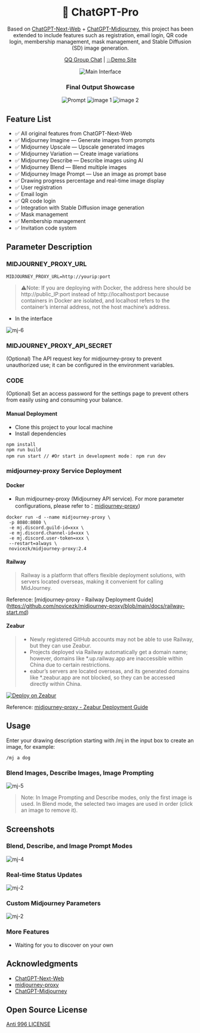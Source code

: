 <div align="center">

<h1 align="center">🍭 ChatGPT-Pro</h1>

Based on [ChatGPT-Next-Web](https://github.com/Yidadaa/ChatGPT-Next-Web) + [ChatGPT-Midjourney](https://github.com/Licoy/ChatGPT-Midjourney), this project has been extended to include features such as registration, email login, QR code login, membership management, mask management, and Stable Diffusion (SD) image generation.

[QQ Group Chat](https://gitee.com/981743898/ChatGPT-PRO/issues/I7VUZB) | [💥Demo Site](https://ai.codeok.cn)



![Main Interface](./docs/images/cover2.png)



### Final Output Showcase
![Prompt](docs/images/cover3.png)
![image 1](docs/images/demo.png)
![image 2](docs/images/demo2.png)
</div>

## Feature List
- ✅ All original features from ChatGPT-Next-Web
- ✅ Midjourney Imagine — Generate images from prompts
- ✅ Midjourney Upscale — Upscale generated images
- ✅ Midjourney Variation — Create image variations
- ✅ Midjourney Describe — Describe images using AI
- ✅ Midjourney Blend — Blend multiple images
- ✅ Midjourney Image Prompt — Use an image as prompt base
- ✅ Drawing progress percentage and real-time image display
- ✅ User registration
- ✅ Email login
- ✅ QR code login
- ✅ Integration with Stable Diffusion image generation
- ✅ Mask management
- ✅ Membership management
- ✅ Invitation code system

## Parameter Description
### MIDJOURNEY_PROXY_URL
```shell
MIDJOURNEY_PROXY_URL=http://yourip:port
```
> ⚠️Note: If you are deploying with Docker, the address here should be http://public_IP:port instead of http://localhost:port because containers in Docker are isolated, and localhost refers to the container’s internal address, not the host machine’s address.

- In the interface

![mj-6](./docs/images/mj-6.png)


### MIDJOURNEY_PROXY_API_SECRET
(Optional) The API request key for midjourney-proxy to prevent unauthorized use; it can be configured in the environment variables.

### CODE
(Optional) Set an access password for the settings page to prevent others from easily using and consuming your balance.




#### Manual Deployment
- Clone this project to your local machine
- Install dependencies
```shell
npm install
npm run build
npm run start // #Or start in development mode： npm run dev
```
### midjourney-proxy Service Deployment

#### Docker
- Run midjourney-proxy (Midjourney API service). For more parameter configurations, please refer to：[midjourney-proxy](https://github.com/novicezk/midjourney-proxy))
```shell
docker run -d --name midjourney-proxy \
 -p 8080:8080 \
 -e mj.discord.guild-id=xxx \
 -e mj.discord.channel-id=xxx \
 -e mj.discord.user-token=xxx \
 --restart=always \
 novicezk/midjourney-proxy:2.4
```
#### Railway
> Railway is a platform that offers flexible deployment solutions, with servers located overseas, making it convenient for calling MidJourney.

Reference: \[midjourney-proxy - Railway Deployment Guide](https://github.com/novicezk/midjourney-proxy/blob/main/docs/railway-start.md)

#### Zeabur 
> - Newly registered GitHub accounts may not be able to use Railway, but they can use Zeabur.
> - Projects deployed via Railway automatically get a domain name; however, domains like *.up.railway.app are inaccessible within China due to certain restrictions.
> - eabur’s servers are located overseas, and its generated domains like *.zeabur.app are not blocked, so they can be accessed directly within China.

[![Deploy on Zeabur](https://zeabur.com/button.svg)](https://dash.zeabur.com/templates/B04F4M)

Reference: [midjourney-proxy - Zeabur Deployment Guide](https://github.com/novicezk/midjourney-proxy/blob/main/docs/zeabur-start.md)

## Usage
Enter your drawing description starting with /mj in the input box to create an image, for example:
```
/mj a dog
```
### Blend Images, Describe Images, Image Prompting
![mj-5](./docs/images/mj-5.png)
> Note:
In Image Prompting and Describe modes, only the first image is used.
In Blend mode, the selected two images are used in order (click an image to remove it).

## Screenshots
### Blend, Describe, and Image Prompt Modes
![mj-4](./docs/images/mj-4.png)
### Real-time Status Updates
![mj-2](./docs/images/mj-1.png)
### Custom Midjourney Parameters
![mj-2](./docs/images/mj-2.png)
### More Features
- Waiting for you to discover on your own

## Acknowledgments 
- [ChatGPT-Next-Web](https://github.com/Yidadaa/ChatGPT-Next-Web)
- [midjourney-proxy](https://github.com/novicezk/midjourney-proxy)
- [ChatGPT-Midjourney](https://github.com/Licoy/ChatGPT-Midjourney)
## Open Source License
[Anti 996 LICENSE](./LICENSE)
